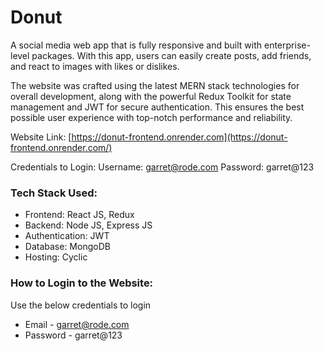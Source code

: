 # Donut

A social media web app that is fully responsive and built with enterprise-level packages. With this app, users can easily create posts, add friends, and react to images with likes or dislikes.

The website was crafted using the latest MERN stack technologies for overall development, along with the powerful Redux Toolkit for state management and JWT for secure authentication. This ensures the best possible user experience with top-notch performance and reliability.

Website Link: [https://donut-frontend.onrender.com](https://donut-frontend.onrender.com/)

Credentials to Login:
Username: garret@rode.com
Password: garret@123

### Tech Stack Used: 
- Frontend: React JS, Redux
- Backend: Node JS, Express JS
- Authentication: JWT
- Database: MongoDB
- Hosting: Cyclic

### How to Login to the Website:
Use the below credentials to login
- Email - garret@rode.com
- Password - garret@123
